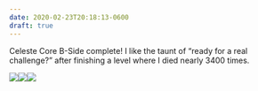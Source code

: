 ```yaml
---
date: 2020-02-23T20:18:13-0600
draft: true
---
```




Celeste Core B-Side complete! I like the taunt of “ready for a real challenge?” after finishing a level where I died nearly 3400 times.

[![](/images/2020/10fdf168d3.jpg)](https://ianwhitney.micro.blog/uploads/2020/10fdf168d3.jpg)[![](uploads/2020/a4b26e54f3.jpg)](https://ianwhitney.micro.blog/uploads/2020/a4b26e54f3.jpg)[![](uploads/2020/5a99caaa16.jpg)](https://ianwhitney.micro.blog/uploads/2020/5a99caaa16.jpg)



